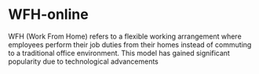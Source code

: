 # WFH-online
WFH (Work From Home) refers to a flexible working arrangement where employees perform their job duties from their homes instead of commuting to a traditional office environment. This model has gained significant popularity due to technological advancements
